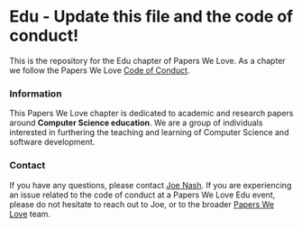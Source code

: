 # Edu - Update this file and the code of conduct!

This is the repository for the Edu chapter of Papers We Love. As a chapter we follow the Papers We Love [Code of Conduct](https://github.com/papers-we-love/edu/blob/main/code-of-conduct.md).

### Information

This Papers We Love chapter is dedicated to academic and research papers around **Computer Science education**. We are a group of individuals interested in furthering the teaching and learning of Computer Science and software development.

### Contact

If you have any questions, please contact [Joe Nash](mailto:joe@interhacktive.co). If you are experiencing an issue related to the code of conduct at a Papers We Love Edu event, please do not hesitate to reach out to Joe, or to the broader [Papers We Love](contact@paperswelove.org) team.
